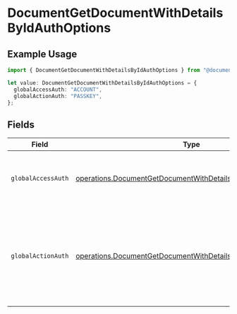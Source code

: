 # DocumentGetDocumentWithDetailsByIdAuthOptions

## Example Usage

```typescript
import { DocumentGetDocumentWithDetailsByIdAuthOptions } from "@documenso/sdk-typescript/models/operations";

let value: DocumentGetDocumentWithDetailsByIdAuthOptions = {
  globalAccessAuth: "ACCOUNT",
  globalActionAuth: "PASSKEY",
};
```

## Fields

| Field                                                                                                                                          | Type                                                                                                                                           | Required                                                                                                                                       | Description                                                                                                                                    |
| ---------------------------------------------------------------------------------------------------------------------------------------------- | ---------------------------------------------------------------------------------------------------------------------------------------------- | ---------------------------------------------------------------------------------------------------------------------------------------------- | ---------------------------------------------------------------------------------------------------------------------------------------------- |
| `globalAccessAuth`                                                                                                                             | [operations.DocumentGetDocumentWithDetailsByIdGlobalAccessAuth](../../models/operations/documentgetdocumentwithdetailsbyidglobalaccessauth.md) | :heavy_check_mark:                                                                                                                             | The type of authentication required for the recipient to access the document.                                                                  |
| `globalActionAuth`                                                                                                                             | [operations.DocumentGetDocumentWithDetailsByIdGlobalActionAuth](../../models/operations/documentgetdocumentwithdetailsbyidglobalactionauth.md) | :heavy_check_mark:                                                                                                                             | The type of authentication required for the recipient to sign the document. This field is restricted to Enterprise plan users only.            |